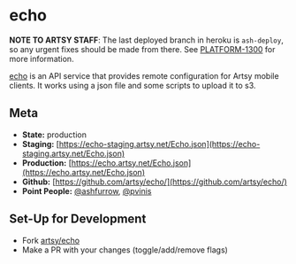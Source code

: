 # echo

**NOTE TO ARTSY STAFF**: The last deployed branch in heroku is `ash-deploy`, so any urgent fixes should be made from there. See [PLATFORM-1300](https://artsyproduct.atlassian.net/browse/PLATFORM-1300) for more information.

[echo](http://github.com/artsy/echo) is an API service that provides remote configuration for Artsy mobile clients. It works using a json file and some scripts to upload it to s3.

Meta
---

* __State:__ production
* __Staging:__ [https://echo-staging.artsy.net/Echo.json](https://echo-staging.artsy.net/Echo.json)
* __Production:__ [https://echo.artsy.net/Echo.json](https://echo.artsy.net/Echo.json)
* __Github:__ [https://github.com/artsy/echo/](https://github.com/artsy/echo/)
* __Point People:__ [@ashfurrow](https://github.com/ashfurrow), [@pvinis](https://github.com/pvinis)

Set-Up for Development
---
- Fork [artsy/echo](https://github.com/artsy/echo)
- Make a PR with your changes (toggle/add/remove flags)
